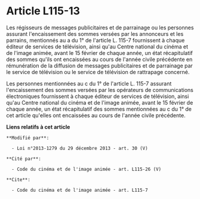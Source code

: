 # Article L115-13

Les régisseurs de messages publicitaires et de parrainage ou les personnes assurant l'encaissement des sommes versées par les
annonceurs et les parrains, mentionnés au a du 1° de l'article L. 115-7 fournissent à chaque éditeur de services de
télévision, ainsi qu'au Centre national du cinéma et de l'image animée, avant le 15 février de chaque année, un état
récapitulatif des sommes qu'ils ont encaissées au cours de l'année civile précédente en rémunération de la diffusion de
messages publicitaires et de parrainage par le service de télévision ou le service de télévision de rattrapage concerné. 

Les personnes mentionnées au c du 1° de l'article L. 115-7 assurant l'encaissement des sommes versées par les opérateurs de
communications électroniques fournissent à chaque éditeur de services de télévision, ainsi qu'au Centre national du cinéma et
de l'image animée, avant le 15 février de chaque année, un état récapitulatif des sommes mentionnées au c du 1° de cet
article qu'elles ont encaissées au cours de l'année civile précédente.

**Liens relatifs à cet article**

	**Modifié par**:

	  - Loi n°2013-1279 du 29 décembre 2013 - art. 30 (V)

	**Cité par**:

	  - Code du cinéma et de l'image animée - art. L115-26 (V)

	**Cite**:

	  - Code du cinéma et de l'image animée - art. L115-7
